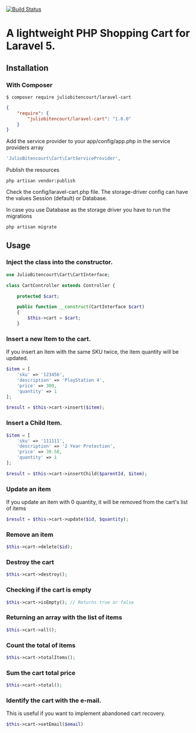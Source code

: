 [![Build Status](https://travis-ci.org/juliobitencourt/laravel-cart.svg?branch=master)](https://travis-ci.org/juliobitencourt/laravel-cart)

A lightweight PHP Shopping Cart for Laravel 5.
============

## Installation

### With Composer

```
$ composer require juliobitencourt/laravel-cart
```

```json
{
    "require": {
        "juliobitencourt/laravel-cart": "1.0.0"
    }
}
```

Add the service provider to your app/config/app.php in the service providers array

```php
'JulioBitencourt\Cart\CartServiceProvider',
```

Publish the resources

```shell
php artisan vendor:publish
```

Check the config/laravel-cart.php file. The storage-driver config can have the values Session (default) or Database.

In case you use Database as the storage driver you have to run the migrations

```shel
php artisan migrate
```

## Usage

### Inject the class into the constructor.

```php
use JulioBitencourt\Cart\CartInterface;

class CartController extends Controller {

	protected $cart;

	public function __construct(CartInterface $cart)
	{
		$this->cart = $cart;
	}
```

### Insert a new Item to the cart.

If you insert an item with the same SKU twice, the item quantity will be updated.

```php
$item = [
	'sku' => '123456',
	'description' => 'PlayStation 4',
	'price' => 300,
	'quantity' => 1
];

$result = $this->cart->insert($item);
```

### Insert a Child Item.

```php
$item = [
	'sku' => '111111',
	'description' => '2 Year Protection',
	'price' => 30.50,
	'quantity' => 1
];

$result = $this->cart->insertChild($parentId, $item);
```

### Update an item

If you update an item with 0 quantity, it will be removed from the cart's list of items

```php
$result = $this->cart->update($id, $quantity);
```

### Remove an item

```php
$this->cart->delete($id);
```

### Destroy the cart

```php
$this->cart->destroy();
```

### Checking if the cart is empty

```php
$this->cart->isEmpty(); // Returns true or false
```

### Returning an array with the list of items

```php
$this->cart->all();
```

### Count the total of items

```php
$this->cart->totalItems();
```

### Sum the cart total price

```php
$this->cart->total();
```

### Identify the cart with the e-mail.

This is useful if you want to implement abandoned cart recovery.

```php
$this->cart->setEmail($email)
```